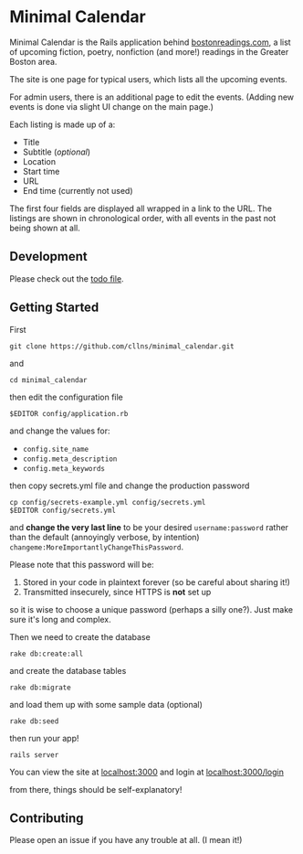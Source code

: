 Minimal Calendar
===

Minimal Calendar is the Rails application behind
[bostonreadings.com](http://bostonreadings.com),
a list of upcoming fiction, poetry, nonfiction (and more!)
readings in the Greater Boston area.


The site is one page for typical users, which lists all the upcoming events.

For admin users, there is an additional page to edit the events. (Adding new
events is done via slight UI change on the main page.)

Each listing is made up of a:
- Title
- Subtitle (*optional*)
- Location
- Start time
- URL
- End time (currently not used)

The first four fields are displayed all wrapped in a link to the URL.
The listings are shown in chronological order, with all events in the past not
being shown at all.


Development
---
Please check out the [todo file](todo.md).


Getting Started
---
First

`git clone https://github.com/cllns/minimal_calendar.git`

and

`cd minimal_calendar`

then edit the configuration file

`$EDITOR config/application.rb`

and change the values for:

- `config.site_name`
- `config.meta_description`
- `config.meta_keywords`

then copy secrets.yml file and change the production password

```
cp config/secrets-example.yml config/secrets.yml
$EDITOR config/secrets.yml
```

and **change the very last line** to be your desired `username:password` rather
than the default (annoyingly verbose, by intention) `changeme:MoreImportantlyChangeThisPassword`.

Please note that this password will be:

1. Stored in your code in plaintext forever (so be careful about sharing it!)
2. Transmitted insecurely, since HTTPS is **not** set up

so it is wise to choose a unique password (perhaps a silly one?). Just make sure
it's long and complex.

Then we need to create the database

`rake db:create:all`

and create the database tables

`rake db:migrate`

and load them up with some sample data (optional)

`rake db:seed`

then run your app!

`rails server`

You can view the site at [localhost:3000](localhost:3000) and login at [localhost:3000/login](localhost:3000/login)

from there, things should be self-explanatory!


Contributing
---
Please open an issue if you have any trouble at all. (I mean it!)
